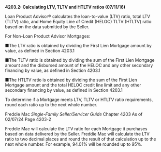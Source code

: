 **4203.2: Calculating LTV, TLTV and HTLTV ratios (07/11/16)**

Loan Product Advisor® calculates the loan-to-value (LTV) ratio, total
LTV (TLTV) ratio, and Home Equity Line of Credit (HELOC) TLTV (HTLTV)
ratio based on the data submitted by the Seller.

For Non-Loan Product Advisor Mortgages:

■The LTV ratio is obtained by dividing the First Lien Mortgage amount by
value, as defined in Section 4203.1

■The TLTV ratio is obtained by dividing the sum of the First Lien
Mortgage amount and the disbursed amount of the HELOC and any other
secondary financing by value, as defined in Section 4203.1

■The HTLTV ratio is obtained by dividing the sum of the First Lien
Mortgage amount and the total HELOC credit line limit and any other
secondary financing by value, as defined in Section 4203.1

To determine if a Mortgage meets LTV, TLTV or HTLTV ratio requirements,
round each ratio up to the next whole number.

Freddie Mac *Single-Family Seller/Servicer Guide* Chapter 4203 As of
02/07/24 Page 4203-2

Freddie Mac will calculate the LTV ratio for each Mortgage it purchases
based on data delivered by the Seller. Freddie Mac will calculate the
LTV ratio to two decimal places and round the result of that calculation
up to the next whole number. For example, 94.01% will be rounded up to
95%.